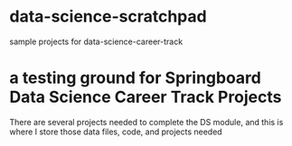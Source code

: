# data-science-scratchpad
sample projects for data-science-career-track

# a testing ground for Springboard Data Science Career Track Projects
There are several projects needed to complete the DS module, and this is where I store those data files, code, and projects needed
